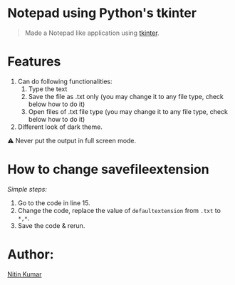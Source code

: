 # Notepad using Python's tkinter

> Made a Notepad like application using [tkinter](https://docs.python.org/3/library/tk.html).

# Features

1. Can do following functionalities:
   1. Type the text
   2. Save the file as .txt only (you may change it to any file type, check below how to do it)
   3. Open files of .txt file type (you may change it to any file type, check below how to do it)
2. Different look of dark theme.

:warning: Never put the output in full screen mode.

# How to change savefileextension

*Simple steps:*
1. Go to the code in line 15.
2. Change the code, replace the value of `defaultextension` from `.txt` to `*,*`.
3. Save the code & rerun.

# Author:

[Nitin Kumar](https://github.com/nitinkumar30/)
